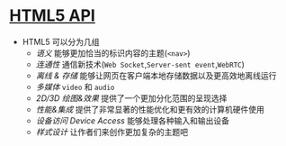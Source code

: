 # [HTML5 API](https://developer.mozilla.org/zh-CN/docs/Web/Guide/HTML/HTML5)
- HTML5 可以分为几组
    + *语义* 能够更加恰当的标识内容的主题(`<nav>`)
    + *连通性* 通信新技术(`Web Socket`,`Server-sent event`,`WebRTC`)
    + *离线 & 存储* 能够让网页在客户端本地存储数据以及更高效地离线运行
    + *多媒体* `video` 和 `audio`
    + *2D/3D 绘图&效果* 提供了一个更加分化范围的呈现选择
    + *性能&集成* 提供了非常显著的性能优化和更有效的计算机硬件使用
    + *设备访问 Device Access* 能够处理各种输入和输出设备
    + *样式设计* 让作者们来创作更加复杂的主题吧